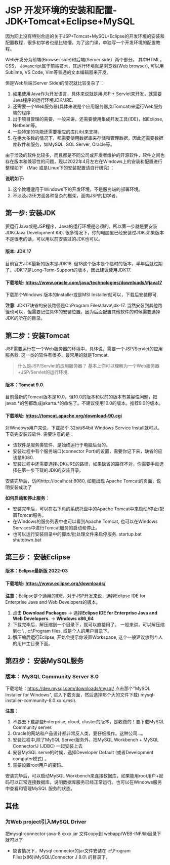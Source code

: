 # JSP 开发环境的安装和配置- JDK+Tomcat+Eclipse+MySQL

因为网上没有特别合适的关于JSP+Tomcat+MySQL+Eclipse的开发环境的安装和配置教程，很多初学者也是比较懵。为了这门课，单独写一个开发环境的配置教程。

Web开发分为前端(Browser side)和后端(Server side）两个部分。 其中HTML，CSS， Javascript属于前端技术，其运行环境就是浏览器(Web browser), 可以用Sublime, VS Code, Vim等普通的文本编辑器来开发。

但是Web后端(Server Side)的情况就比较复杂了：

1. 如果使用Java作为开发语言，具体来说就是用JSP + Servlet来开发，就需要Java程序的运行环境JDK/JRE.
2. 还需要一个Web服务器(具体来说是个应用服务器,如Tomcat)来运行Web服务端的程序.
3. 出于项目管理的需要，一般来讲，还需要使用集成开发工具(IDE)，如Eclipse, Netbean等。
4. 一些特定的功能还需要相应的库(Lib)来支持。
5. 在绝大多数的情况下，都需要使用数据库来存储和管理数据，因此还需要数据库软件和服务，如MySQL, SQL Server, Oracle等。

由于涉及的软件比较多，而且都是不同公司或开发者维护的开源软件，软件之间也存在版本和兼容性的问题，现以2022年4月左右在Windows上的安装和配置进行整理如下 （Mac 或是Linux下的安装配置请自行研究）：

**说明如下:**
1. 这个教程适用于Windows下的开发环境，不是服务端的部署环境。
1. 不涉及J2EE方面各种复杂的框架，面向JSP的初学者。

 ## 第一步: 安装JDK 

要运行Java或是JSP程序，Java的运行环境是必须的。所以第一步就是要安装JDK(Java Development Kit). 很多情况下，你的电脑里已经安装过JDK.如果版本不是很老的话，可以用以前安装过的JDK也可以。 

#### 版本: JDK 17

目前官方JDK最新的版本是JDK18. 但18这个版本是个临时的版本，半年后就过期了。JDK17是Long-Term-Support的版本，因此建议使用JDK17.

#### 下载地址: https://www.oracle.com/java/technologies/downloads/#java17 

下载那个Windows 版本的Installer或是MSI Installer就可以，下载后安装即可.

**注意**:  JDK17缺省的安装路径是C:\Program Files\Java\jdk-17.  当然安装到其他路径也可以，但需要记住具体的安装位置，因为后面配置其他软件的时候需要选择JDK的所在的目录。

## 第二步：安装Tomcat

JSP需要运行在一个Web服务器的环境中，具体说，需要一个JSP/Servlet的应用服务器. 这一类的软件有很多，最常用的就是Tomcat.

>  什么是JSP/Servlet的应用服务器？
>  基本上你可以理解为一个Web服务器+JSP/Servlet的运行环境.

#### 版本：Tomcat 9.0. 

目前最新的Tomcat版本是10.0，但10.0的版本和以前的版本有兼容性问题，把javax.\*的包都改成jakarta.\*的命名了。不建议使用10.0的版本。推荐9.0的版本。

#### 下载地址: https://tomcat.apache.org/download-90.cgi 

对Windows用户来说，下载那个 32bit/64bit Windows Service Install就可以。下载完安装该软件.
需要注意的是：

* 该软件是服务类软件，是始终运行于电脑后台的。
* 安装过程中有个服务端口(connector Port)的设置，需要你记下来，缺省的应该是8080.
* 安装过程中还需要选择JDK/JRE的路径，如果缺省的路径不对，你需要手动选择在第一步下载的JDK的安装目录。

安装完毕后，访问http://localhost:8080, 如能出现 Apache Tomcat的页面，说明安装成功了

**如何启动和停止服务**：

* 安装完毕后，可以在右下角的系统托盘中的Apache Tomcat中来启动/停止/配置Tomcat服务。
* 在Windows的服务列表中也可以看到Apache Tomcat, 也可以在Windows Services中进行Tomcat服务的启动和停止。  
* 也可以运行安装目录中的脚本/批处理文件来启停服务.  startup.bat  shutdown.bat


## 第三步： 安装Eclipse

#### 版本：Eclipse最新版 2022-03
#### 下载地址: https://www.eclipse.org/downloads/

**注意**：Eclipse是个通用的IDE，对于JSP开发来说，选择Eclipse IDE for Enterprise Java and Web Developers的版本。

1. 点击 **Download Packages** -> 选择**Eclipse IDE for Enterprise Java and Web Developers.** -> **Windows x86_64**
1. 下载完毕后，解压缩到一个目录下，就可以直接用了。 一般来讲，可以解压缩到c: \ ,  c:\Program files, 或是个人的用户目录下。
1. 解压缩后运行Eclipse,  开始会提示你设置Workspace, 这个一般建议放到个人的用户主目录下面。


## 第四步： 安装MySQL服务

### 版本： MySQL Community Server 8.0
下载地址：https://dev.mysql.com/downloads/mysql/
点击那个"MySQL Installer for Windows", 进入下载页面，然后选择那个大的文件下载( mysql-installer-community-8.0.xx.x.msi).

**注意**：
1. 不要去下载那些Enterprise, cloud, cluster的版本，是收费的！要下载MySQL Community server.
2. Oracle的网站和产品设计都非常反人类，要仔细操作。这种公司...。
3. 安装过程中,除了MySQL Server服务外，把MySQL Workbench + MySQL Connector/J (JDBC)  一起安装上去
4. 安装MySQL serve的时候，选择Developer Default (或者Development computer模式) 。
5. 需要设置root用户的密码。

安装完毕后，可以启动MySQL Workbench来连接数据库，如果能用root用户+密码可以正常连接数据库，说明数据库服务已经正常运行。也可以在Windows服务中查看和管理MySQL 服务的状态。


## 其他

### 为Web project引入MySQL Driver

把mysql-connector-java-8.xxxx.jar 文件copy到 webapp/WEB-INF/lib目录下就可以了

* 缺省情况下，Mysql connector的jar文件安装在 c:\Program Files(x86)\MySQL\Connector J 8.0\ 的目录下。



